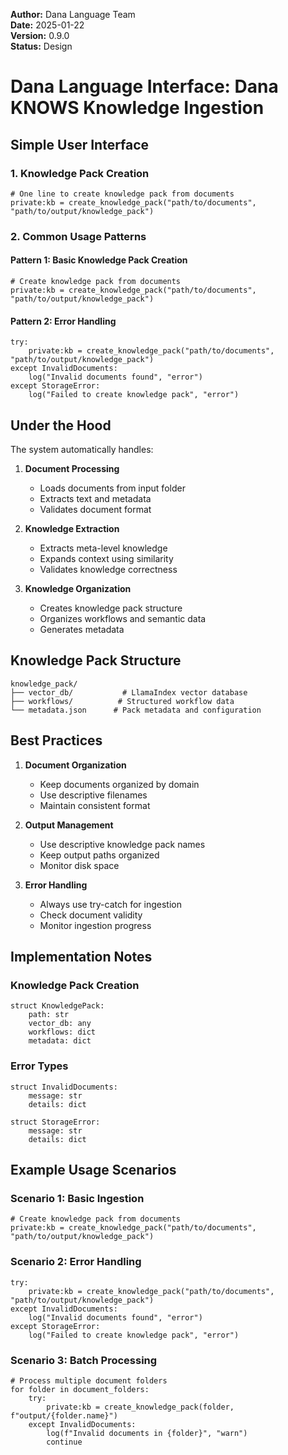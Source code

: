 **Author:** Dana Language Team  
**Date:** 2025-01-22  
**Version:** 0.9.0  
**Status:** Design

# Dana Language Interface: Dana KNOWS Knowledge Ingestion

## Simple User Interface

### 1. Knowledge Pack Creation
```dana
# One line to create knowledge pack from documents
private:kb = create_knowledge_pack("path/to/documents", "path/to/output/knowledge_pack")
```

### 2. Common Usage Patterns

#### Pattern 1: Basic Knowledge Pack Creation
```dana
# Create knowledge pack from documents
private:kb = create_knowledge_pack("path/to/documents", "path/to/output/knowledge_pack")
```

#### Pattern 2: Error Handling
```dana
try:
    private:kb = create_knowledge_pack("path/to/documents", "path/to/output/knowledge_pack")
except InvalidDocuments:
    log("Invalid documents found", "error")
except StorageError:
    log("Failed to create knowledge pack", "error")
```

## Under the Hood

The system automatically handles:

1. **Document Processing**
   - Loads documents from input folder
   - Extracts text and metadata
   - Validates document format

2. **Knowledge Extraction**
   - Extracts meta-level knowledge
   - Expands context using similarity
   - Validates knowledge correctness

3. **Knowledge Organization**
   - Creates knowledge pack structure
   - Organizes workflows and semantic data
   - Generates metadata

## Knowledge Pack Structure
```
knowledge_pack/
├── vector_db/           # LlamaIndex vector database
├── workflows/          # Structured workflow data
└── metadata.json      # Pack metadata and configuration
```

## Best Practices

1. **Document Organization**
   - Keep documents organized by domain
   - Use descriptive filenames
   - Maintain consistent format

2. **Output Management**
   - Use descriptive knowledge pack names
   - Keep output paths organized
   - Monitor disk space

3. **Error Handling**
   - Always use try-catch for ingestion
   - Check document validity
   - Monitor ingestion progress

## Implementation Notes

### Knowledge Pack Creation
```dana
struct KnowledgePack:
    path: str
    vector_db: any
    workflows: dict
    metadata: dict
```

### Error Types
```dana
struct InvalidDocuments:
    message: str
    details: dict

struct StorageError:
    message: str
    details: dict
```

## Example Usage Scenarios

### Scenario 1: Basic Ingestion
```dana
# Create knowledge pack from documents
private:kb = create_knowledge_pack("path/to/documents", "path/to/output/knowledge_pack")
```

### Scenario 2: Error Handling
```dana
try:
    private:kb = create_knowledge_pack("path/to/documents", "path/to/output/knowledge_pack")
except InvalidDocuments:
    log("Invalid documents found", "error")
except StorageError:
    log("Failed to create knowledge pack", "error")
```

### Scenario 3: Batch Processing
```dana
# Process multiple document folders
for folder in document_folders:
    try:
        private:kb = create_knowledge_pack(folder, f"output/{folder.name}")
    except InvalidDocuments:
        log(f"Invalid documents in {folder}", "warn")
        continue
``` 